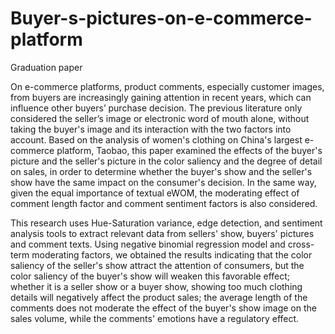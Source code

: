 # Buyer-s-pictures-on-e-commerce-platform
Graduation paper

   On e-commerce platforms, product comments, especially customer images, from buyers are increasingly gaining attention in recent years, 
which can influence other buyers’ purchase decision. The previous literature only considered the seller’s image or electronic word of mouth
alone, without taking the buyer's image and its interaction with the two factors into account. Based on the analysis of women's clothing on
China's largest e-commerce platform, Taobao, this paper examined the effects of the buyer's picture and the seller's picture in the color 
saliency and the degree of detail on sales, in order to determine whether the buyer's show and the seller's show have the same impact on 
the consumer's decision. In the same way, given the equal importance of textual eWOM, the moderating effect of comment length factor and 
comment sentiment factors is also considered.

   This research uses Hue-Saturation variance, edge detection, and sentiment analysis tools to extract relevant data from sellers' show, 
buyers' pictures and comment texts. Using negative binomial regression model and cross-term moderating factors, we obtained the results 
indicating that the color saliency of the seller's show attract the attention of consumers, but the color saliency of the buyer's show 
will weaken this favorable effect; whether it is a seller show or a buyer show, showing too much clothing details will negatively affect 
the product sales; the average length of the comments does not moderate the effect of the buyer's show image on the sales volume, while 
the comments' emotions have a regulatory effect.
